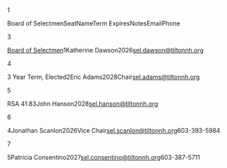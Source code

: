 1

Board of SelectmenSeatNameTerm ExpiresNotesEmailPhone

3

[Board of Selectmen](mailto:boardofselectmen@tiltonnh.org)1Katherine Dawson2026[sel.dawson@tiltonnh.org](mailto:sel.dawson@tiltonnh.org)

4

3 Year Term, Elected2Eric Adams2028Chair[sel.adams@tiltonnh.org](mailto:sel.adams@tiltonnh.org)

5

RSA 41:83John Hanson2028[sel.hanson@tiltonnh.org](mailto:sel.hanson@tiltonnh.org)

6

4Jonathan Scanlon2026Vice Chair[sel.scanlon@tiltonnh.org](mailto:sel.scanlon@tiltonnh.org)603-393-5984

7

5Patricia Consentino2027[sel.consentino@tiltonnh.org](mailto:sel.consentino@tiltonnh.org)603-387-5711